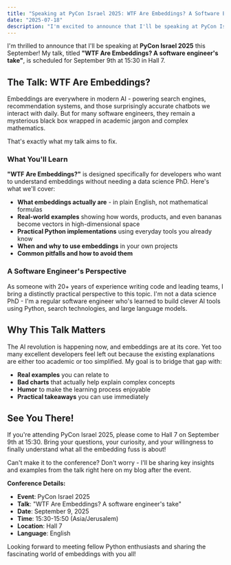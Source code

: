 ```yaml
---
title: "Speaking at PyCon Israel 2025: WTF Are Embeddings? A Software Engineer's Take"
date: "2025-07-18"
description: "I'm excited to announce that I'll be speaking at PyCon Israel 2025 with a talk that demystifies embeddings for software engineers - no ML PhD required!"
---
```


I'm thrilled to announce that I'll be speaking at **PyCon Israel 2025** this September! My talk, titled **"WTF Are Embeddings? A software engineer's take"**, is scheduled for September 9th at 15:30 in Hall 7.

## The Talk: WTF Are Embeddings?

Embeddings are everywhere in modern AI - powering search engines, recommendation systems, and those surprisingly accurate chatbots we interact with daily. But for many software engineers, they remain a mysterious black box wrapped in academic jargon and complex mathematics.

That's exactly what my talk aims to fix.

### What You'll Learn

**"WTF Are Embeddings?"** is designed specifically for developers who want to understand embeddings without needing a data science PhD. Here's what we'll cover:

- **What embeddings actually are** - in plain English, not mathematical formulas
- **Real-world examples** showing how words, products, and even bananas become vectors in high-dimensional space
- **Practical Python implementations** using everyday tools you already know
- **When and why to use embeddings** in your own projects
- **Common pitfalls and how to avoid them**

### A Software Engineer's Perspective

As someone with 20+ years of experience writing code and leading teams, I bring a distinctly practical perspective to this topic. I'm not a data science PhD - I'm a regular software engineer who's learned to build clever AI tools using Python, search technologies, and large language models.

## Why This Talk Matters

The AI revolution is happening now, and embeddings are at its core. Yet too many excellent developers feel left out because the existing explanations are either too academic or too simplified. My goal is to bridge that gap with:

- **Real examples** you can relate to
- **Bad charts** that actually help explain complex concepts
- **Humor** to make the learning process enjoyable
- **Practical takeaways** you can use immediately

## See You There!

If you're attending PyCon Israel 2025, please come to Hall 7 on September 9th at 15:30. Bring your questions, your curiosity, and your willingness to finally understand what all the embedding fuss is about!

Can't make it to the conference? Don't worry - I'll be sharing key insights and examples from the talk right here on my blog after the event.

**Conference Details:**
- **Event**: PyCon Israel 2025
- **Talk**: "WTF Are Embeddings? A software engineer's take"
- **Date**: September 9, 2025
- **Time**: 15:30-15:50 (Asia/Jerusalem)
- **Location**: Hall 7
- **Language**: English

Looking forward to meeting fellow Python enthusiasts and sharing the fascinating world of embeddings with you all!
